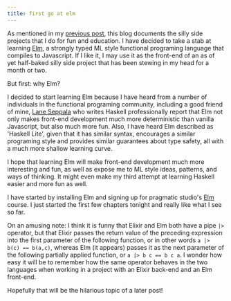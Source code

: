 ```yaml
---
title: first go at elm
---
```

As mentioned in my [previous post](2016-02-14-silly-side-projects.html), this
blog documents the silly side projects that I do for fun and education.  I have
decided to take a stab at learning [Elm](https://elm-lang.org/), a strongly
typed ML style functional programing language that compiles to Javascript.  If
I like it, I may use it as the front-end of an as of yet half-baked silly side
project that has been stewing in my head for a month or two.

But first: why Elm?

I decided to start learning Elm because I have heard from a number of
individuals in the functional programing community, including a good friend of
mine, [Lane Seppala](https://github.com/lseppala) who writes Haskell
professionally report that Elm not only makes front-end development much more
deterministic than vanilla Javascript, but also much more fun.  Also, I have
heard Elm described as 'Haskell Lite', given that it has similar syntax,
encourages a similar programing style and provides similar guarantees about
type safety, all with a much more shallow learning curve.

I hope that learning Elm will make front-end development much more interesting
and fun, as well as expose me to ML style ideas, patterns, and ways of
thinking. It might even make my third attempt at learning Haskell easier and
more fun as well.

I have started by installing Elm and signing up for pragmatic studio's
[Elm](https://pragmaticstudio.com/elm) course.  I just started the first few
chapters tonight and really like what I see so far.

On an amusing note: I think it is funny that Elixir and Elm both have a pipe
`|>` operator, but that Elixir passes the return value of the preceding
expression into the first parameter of the following function, or in other
words `a |> b(c) == b(a,c)`, whereas Elm (it appears) passes it as the next
parameter of the following partially applied function, or `a |> b c == b c a`.
I wonder how easy it will be to remember how the same operator behaves in the
two languages when working in a project with an Elixir back-end and an Elm
front-end.

Hopefully that will be the hilarious topic of a later post!
